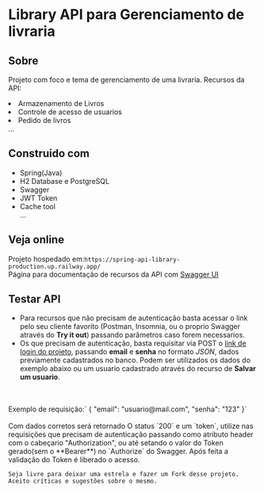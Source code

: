 # Library API para Gerenciamento de livraria


## Sobre
Projeto com foco e tema de gerenciamento de uma livraria.  Recursos da API: <br>
<li>Armazenamento de Livros</li>
<li>Controle de acesso de usuarios</li>
<li>Pedido de livros</li>
...

## Construido com
  <ul>
      <li>Spring(Java)</li>
      <li>H2 Database e PostgreSQL</li>
      <li>Swagger</li>
      <li>JWT Token</li>
      <li>Cache tool</li>
...
 </ul>

## Veja online

Projeto hospedado em:`https://spring-api-library-production.up.railway.app/`
<br>Página para documentação de recursos da API com [Swagger UI](https://spring-api-library-production.up.railway.app/)

## Testar API
- Para recursos que não precisam de autenticação basta acessar o link pelo seu cliente favorito (Postman, Insomnia, ou o proprio Swagger através do **Try it out**) passando parâmetros caso forem necessarios.
- Os que precisam de autenticação, basta requisitar via POST o [link de login do projeto](https://spring-api-library-production.up.railway.app/api/login), passando **email** 
e **senha** no formato _JSON_, dados previamente cadastrados no banco. Podem ser utilizados os dados do exemplo abaixo ou um usuario cadastrado através do recurso de **Salvar um usuario**.
<br>
<br>
   Exemplo de requisição:` {
    "email": "usuario@mail.com",
    "senha": "123"
    }`
<br>
<br>
Com dados corretos será retornado O status `200` e um `token`, utilize nas requisições que precisam de autenticação passando como atributo header com o cabeçario "Authorization", ou até setando o valor do Token gerado(sem o **Bearer**) no `Authorize` do Swagger. Após feita a validação do Token é liberado o acesso.


`Seja livre para deixar uma estrela e fazer um Fork desse projeto. Aceito críticas e sugestões sobre o mesmo.`






